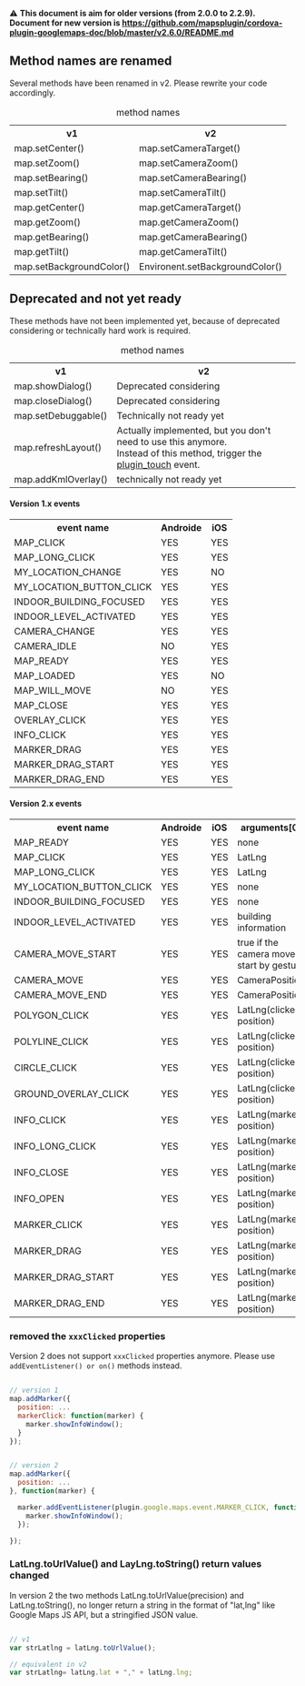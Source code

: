 :warning: **This document is aim for older versions (from 2.0.0 to 2.2.9).
Document for new version is https://github.com/mapsplugin/cordova-plugin-googlemaps-doc/blob/master/v2.6.0/README.md**

## Method names are renamed
Several methods have been renamed in v2. Please rewrite your code accordingly.

<table>
<caption>method names</caption>
<tr><th>v1</th><th>v2</th></tr>
<tr><td>map.setCenter()</td><td>map.setCameraTarget()</td></tr>
<tr><td>map.setZoom()</td><td>map.setCameraZoom()</td></tr>
<tr><td>map.setBearing()</td><td>map.setCameraBearing()</td></tr>
<tr><td>map.setTilt()</td><td>map.setCameraTilt()</td></tr>
<tr><td>map.getCenter()</td><td>map.getCameraTarget()</td></tr>
<tr><td>map.getZoom()</td><td>map.getCameraZoom()</td></tr>
<tr><td>map.getBearing()</td><td>map.getCameraBearing()</td></tr>
<tr><td>map.getTilt()</td><td>map.getCameraTilt()</td></tr>
<tr><td>map.setBackgroundColor()</td><td>Environent.setBackgroundColor()</td></tr>
</table>


## Deprecated and not yet ready
These methods have not been implemented yet, because of deprecated considering or technically hard work is required.

<table>
<caption>method names</caption>
<tr><th>v1</th><th>v2</th></tr>
<tr><td>map.showDialog()</td><td>Deprecated considering</td></tr>
<tr><td>map.closeDialog()</td><td>Deprecated considering</td></tr>
<tr><td>map.setDebuggable()</td><td>Technically not ready yet</td></tr>
<tr><td>map.refreshLayout()</td><td>Actually implemented, but you don't need to use this anymore.<br>
Instead of this method, trigger the <a href="https://github.com/mapsplugin/cordova-plugin-googlemaps-doc/blob/master/v2.0.0/whats-new-v2/README.md#change-4-save-battery-life">plugin_touch</a> event.</td></tr>
<tr><td>map.addKmlOverlay()</td><td>technically not ready yet</td></tr>
</table>





#### Version 1.x events
<table>
<tr><th>event name</th>
<th>Androide</th>
<th>iOS</th>
</tr>
<tr><td> MAP_CLICK </td><td> YES </td><td> YES </td></tr>
<tr><td> MAP_LONG_CLICK </td><td> YES </td><td> YES </td></tr>
<tr><td> MY_LOCATION_CHANGE </td><td> YES </td><td> NO </td></tr>
<tr><td> MY_LOCATION_BUTTON_CLICK </td><td> YES </td><td> YES </td></tr>
<tr><td> INDOOR_BUILDING_FOCUSED </td><td> YES </td><td> YES </td></tr>
<tr><td> INDOOR_LEVEL_ACTIVATED </td><td> YES </td><td> YES </td></tr>
<tr><td> CAMERA_CHANGE </td><td> YES </td><td> YES </td></tr>
<tr><td> CAMERA_IDLE </td><td> NO </td><td> YES </td></tr>
<tr><td> MAP_READY </td><td> YES </td><td> YES </td></tr>
<tr><td> MAP_LOADED </td><td> YES </td><td> NO </td></tr>
<tr><td> MAP_WILL_MOVE </td><td> NO </td><td> YES </td></tr>
<tr><td> MAP_CLOSE </td><td> YES </td><td> YES </td></tr>
<tr><td> OVERLAY_CLICK </td><td> YES </td><td> YES </td></tr>
<tr><td> INFO_CLICK </td><td> YES </td><td> YES </td></tr>
<tr><td> MARKER_DRAG </td><td> YES </td><td> YES </td></tr>
<tr><td> MARKER_DRAG_START </td><td> YES </td><td> YES </td></tr>
<tr><td> MARKER_DRAG_END </td><td> YES </td><td> YES </td></tr>
</table>

#### Version 2.x events
<table>
<tr><th>event name</th>
<th>Androide</th>
<th>iOS</th>
<th>arguments[0]</th>
</tr>
<tr><td> MAP_READY </td><td> YES </td><td> YES </td><td> none </td></tr>
<tr><td> MAP_CLICK </td><td> YES </td><td> YES </td><td>  LatLng </td></tr>
<tr><td> MAP_LONG_CLICK </td><td> YES </td><td> YES </td><td>  LatLng </td></tr>
<tr><td> MY_LOCATION_BUTTON_CLICK </td><td> YES </td><td> YES </td><td> none </td></tr>
<tr><td> INDOOR_BUILDING_FOCUSED </td><td> YES </td><td> YES </td><td> none </td></tr>
<tr><td> INDOOR_LEVEL_ACTIVATED </td><td> YES </td><td> YES </td><td>  building information </td></tr>
<tr><td> CAMERA_MOVE_START </td><td> YES </td><td> YES </td><td> true if the camera move start by gesture </td></tr>
<tr><td> CAMERA_MOVE </td><td> YES </td><td> YES </td><td>  CameraPosition </td></tr>
<tr><td> CAMERA_MOVE_END </td><td> YES </td><td> YES </td><td>  CameraPosition </td></tr>
<tr><td> POLYGON_CLICK </td><td> YES </td><td> YES </td><td> LatLng(clicked position) </td></tr>
<tr><td> POLYLINE_CLICK </td><td> YES </td><td> YES </td><td> LatLng(clicked position) </td></tr>
<tr><td> CIRCLE_CLICK </td><td> YES </td><td> YES </td><td> LatLng(clicked position) </td></tr>
<tr><td> GROUND_OVERLAY_CLICK </td><td> YES </td><td> YES </td><td> LatLng(clicked position) </td></tr>
<tr><td> INFO_CLICK </td><td> YES </td><td> YES </td><td> LatLng(marker position) </td></tr>
<tr><td> INFO_LONG_CLICK </td><td> YES </td><td> YES </td><td> LatLng(marker position) </td></tr>
<tr><td> INFO_CLOSE </td><td> YES </td><td> YES </td><td> LatLng(marker position) </td></tr>
<tr><td> INFO_OPEN </td><td> YES </td><td> YES </td><td> LatLng(marker position) </td></tr>
<tr><td> MARKER_CLICK </td><td> YES </td><td> YES </td><td> LatLng(marker position) </td></tr>
<tr><td> MARKER_DRAG </td><td> YES </td><td> YES </td><td> LatLng(marker position) </td></tr>
<tr><td> MARKER_DRAG_START </td><td> YES </td><td> YES </td><td> LatLng(marker position) </td></tr>
<tr><td> MARKER_DRAG_END </td><td> YES </td><td> YES </td><td> LatLng(marker position) </td></tr>
</table>

### removed the `xxxClicked` properties

Version 2 does not support `xxxClicked` properties anymore.
Please use `addEventListener() or on()` methods instead.

```js

// version 1
map.addMarker({
  position: ...
  markerClick: function(marker) {
    marker.showInfoWindow();
  }
});


// version 2
map.addMarker({
  position: ...
}, function(marker) {

  marker.addEventListener(plugin.google.maps.event.MARKER_CLICK, function() {
    marker.showInfoWindow();
  });

});
```

### LatLng.toUrlValue() and LayLng.toString() return values changed

In version 2 the two methods LatLng.toUrlValue(precision) and LatLng.toString(), no longer return a string in the format of "lat,lng" like Google Maps JS API, but a stringified JSON value.

```js

// v1
var strLatlng = latLng.toUrlValue();

// equivalent in v2
var strLatlng= latLng.lat + "," + latLng.lng;

```
